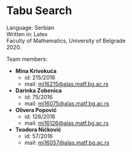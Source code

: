 # Tabu Search

Language: Serbian  <br>
Written in: Latex <br>
Faculty of Mathematics, University of Belgrade <br>
2020. <br>

Team members:
* <b> Mina Krivokuća </b>
  * id: 215/2016
  * mail: mi16215@alas.matf.bg.ac.rs
* <b> Darinka Zobenica </b>
  * id: 75/2016 
  * mail: mi16075@alas.matf.bg.ac.rs
* <b> Olivera Popović </b>
  * id: 126/2016 
  * mail: mi16126@alas.matf.bg.ac.rs
* <b> Teodora Nićković </b>
  * id: 57/2016 
  * mail: mi16057@alas.matf.bg.ac.rs
